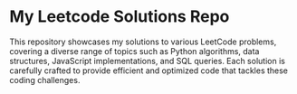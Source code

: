 # My Leetcode Solutions Repo

This repository showcases my solutions to various LeetCode problems, covering a diverse range of topics such as Python algorithms, data structures, JavaScript implementations, and SQL queries. Each solution is carefully crafted to provide efficient and optimized code that tackles these coding challenges.

